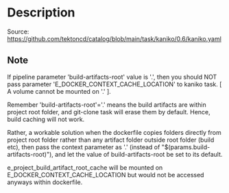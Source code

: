 # Description

Source: <https://github.com/tektoncd/catalog/blob/main/task/kaniko/0.6/kaniko.yaml>

## Note

If pipeline parameter 'build-artifacts-root' value is '.', then you should NOT pass parameter 'E_DOCKER_CONTEXT_CACHE_LOCATION' to kaniko task.
[ A volume cannot be mounted on '.' ].

Remember 'build-artifacts-root'='.' means the build artifacts are within project root folder, and git-clone task will erase them by default. Hence, build caching will not work.

Rather, a workable solution when the dockerfile copies folders directly from project root folder rather than any artifact folder outside root folder (build etc), then pass the context parameter as '.' (instead of "$(params.build-artifacts-root)"), and let the value of build-artifacts-root be set to its default.

e_project_build_artifact_root_cache will be mounted on E_DOCKER_CONTEXT_CACHE_LOCATION but would not be accessed anyways within dockerfile.
